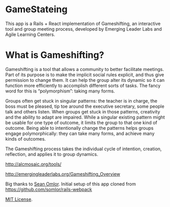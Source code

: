 # GameStateing

This app is a Rails + React implementation of Gameshifting, an interactive tool and group meeting process, developed by Emerging Leader Labs and Agile Learning Centers.

# What is Gameshifting?

Gameshifting is a tool that allows a community to better facilitate meetings. Part of its purpose is to make the implicit social rules explicit, and thus give permission to change them. It can help the group alter its dynamic so it can function more efficiently to accomplish different sorts of tasks. The fancy word for this is “polymorphism”: taking many forms.

Groups often get stuck in singular patterns: the teacher is in charge, the boss must be pleased, tip toe around the executive secretary, some people talk and others listen. When groups get stuck in those patterns, creativity and the ability to adapt are impaired. While a singular existing pattern might be usable for one type of outcome, it limits the group to that one kind of outcome. Being able to intentionally change the patterns helps groups engage polymorphically: they can take many forms, and achieve many kinds of outcomes.

The Gameshifting process takes the individual cycle of intention, creation, reflection, and applies it to group dynamics.  

http://alcmosaic.org/tools/

http://emergingleaderlabs.org/Gameshifting_Overview


Big thanks to [Sean Omlor](http://seanomlor.com). Initial setup of this app cloned from https://github.com/somlor/rails-webpack

[MIT License](/LICENSE).
